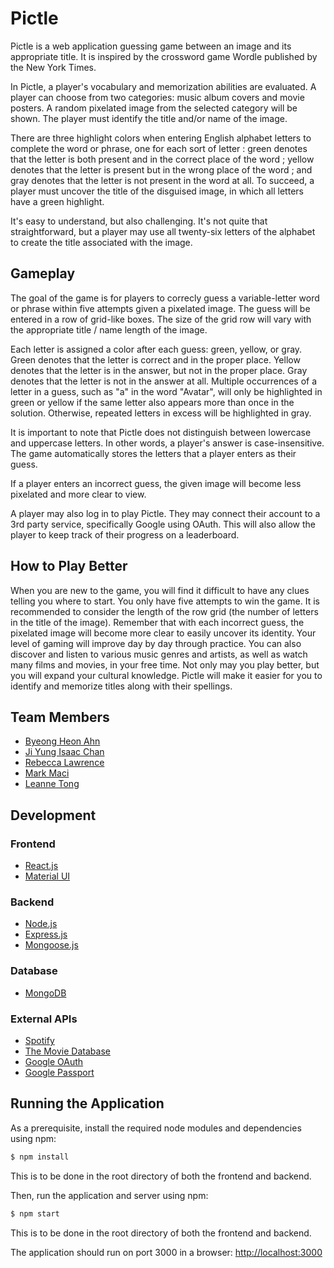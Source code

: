 # Pictle
Pictle is a web application guessing game between an image and its appropriate title. It is inspired by the crossword game Wordle published by the New York Times.

In Pictle, a player's vocabulary and memorization abilities are evaluated. A player can choose from two categories: music album covers and movie posters. A random pixelated image from the selected category will be shown. The player must identify the title and/or name of the image. 

There are three highlight colors when entering English alphabet letters to complete the word or phrase, one for each sort of letter : green denotes that the letter is both present and in the correct place of the word ; yellow denotes that the letter is present but in the wrong place of the word ; and gray denotes that the letter is not present in the word at all. To succeed, a player must uncover the title of the disguised image, in which all letters have a green highlight.

It's easy to understand, but also challenging. It's not quite that straightforward, but a player may use all twenty-six letters of the alphabet to create the title associated with the image. 

## Gameplay
The goal of the game is for players to correcly guess a variable-letter word or phrase within five attempts given a pixelated image. The guess will be entered in a row of grid-like boxes. The size of the grid row will vary with the appropriate title / name length of the image. 

Each letter is assigned a color after each guess: green, yellow, or gray. Green denotes that the letter is correct and in the proper place. Yellow denotes that the letter is in the answer, but not in the proper place. Gray denotes that the letter is not in the answer at all. Multiple occurrences of a letter in a guess, such as "a" in the word "Avatar", will only be highlighted in green or yellow if the same letter also appears more than once in the solution. Otherwise, repeated letters in excess will be highlighted in gray. 

It is important to note that Pictle does not distinguish between lowercase and uppercase letters. In other words, a player's answer is case-insensitive. The game automatically stores the letters that a player enters as their guess.

If a player enters an incorrect guess, the given image will become less pixelated and more clear to view.

A player may also log in to play Pictle. They may connect their account to a 3rd party service, specifically Google using OAuth. This will also allow the player to keep track of their progress on a leaderboard. 

## How to Play Better
When you are new to the game, you will find it difficult to have any clues telling you where to start. You only have five attempts to win the game. It is recommended to consider the length of the row grid (the number of letters in the title of the image). Remember that with each incorrect guess, the pixelated image will become more clear to easily uncover its identity. Your level of gaming will improve day by day through practice. You can also discover and listen to various music genres and artists, as well as watch many films and movies, in your free time. Not only may you play better, but you will expand your cultural knowledge. Pictle will make it easier for you to identify and memorize titles along with their spellings.

## Team Members
* [Byeong Heon Ahn](https://github.com/harrisonahn1129)
* [Ji Yung Isaac Chan](https://github.com/cha0908)
* [Rebecca Lawrence](https://github.com/rlaw01)
* [Mark Maci](https://github.com/markmaci)
* [Leanne Tong](https://github.com/leannert)

## Development

### Frontend
* [React.js](https://reactjs.org)
* [Material UI](https://mui.com)

### Backend
* [Node.js](https://nodejs.org/en/)
* [Express.js](https://expressjs.com/en/guide/routing.html)
* [Mongoose.js](https://mongoosejs.com)

### Database
* [MongoDB](https://www.mongodb.com)

### External APIs
* [Spotify](https://developer.spotify.com/web-api/)
* [The Movie Database](https://www.themoviedb.org/documentation/api)
* [Google OAuth](https://developers.google.com/identity/protocols/oauth2)
* [Google Passport](http://www.passportjs.org/packages/passport-google-oauth20/)

## Running the Application

As a prerequisite, install the required node modules and dependencies using npm:

```bash
$ npm install
```

This is to be done in the root directory of both the frontend and backend.


Then, run the application and server using npm:

```bash
$ npm start
```

This is to be done in the root directory of both the frontend and backend.

The application should run on port 3000 in a browser: [http://localhost:3000](http://localhost:3000)

